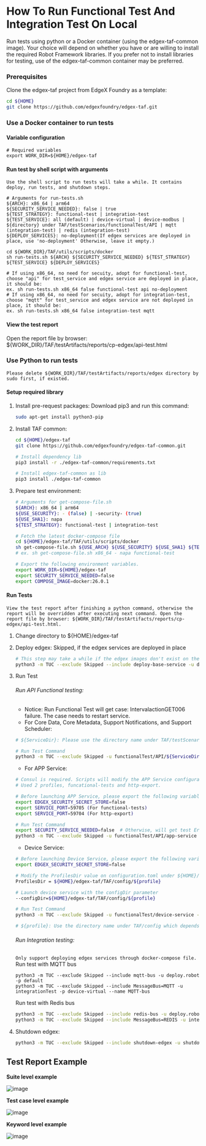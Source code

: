 # How To Run Functional Test And Integration Test On Local
Run tests using python or a Docker container (using the edgex-taf-common image). Your choice will depend on whether you have or are willing to install the required Robot Framework libraries. If you prefer not to install libraries for testing, use of the edgex-taf-common container may be preferred.
### Prerequisites
Clone the edgex-taf project from EdgeX Foundry as a template:
``` bash
cd ${HOME}
git clone https://github.com/edgexfoundry/edgex-taf.git
```
### Use a Docker container to run tests
####  Variable configuration
``` 
# Required variables
export WORK_DIR=${HOME}/edgex-taf
```

#### Run test by shell script with arguments
`Use the shell script to run tests will take a while. It contains deploy, run tests, and shutdown steps.`
```
# Arguments for run-tests.sh
${ARCH}: x86_64 | arm64
${SECURITY_SERVICE_NEEDED}: false | true
${TEST_STRATEGY}: functional-test | integration-test
${TEST_SERVICE}: all (default) | device-virtual | device-modbus | ${directory} under TAF/testScenarios/functionalTest/API | mqtt (integration-test) | redis (integration-test)
${DEPLOY_SERVICES}: no-deployment(If edgex services are deployed in place, use 'no-deployment' Otherwise, leave it empty.)

cd ${WORK_DIR}/TAF/utils/scripts/docker
sh run-tests.sh ${ARCH} ${SECURITY_SERVICE_NEEDED} ${TEST_STRATEGY} ${TEST_SERVICE} ${DEPLOY_SERVICES}

# If using x86_64, no need for secuity, adopt for functional-test, choose "api" for test_service and edgex service are deployed in place, it should be:
ex. sh run-tests.sh x86_64 false functional-test api no-deployment
# If using x86_64, no need for secuity, adopt for integration-test, choose "mqtt" for test_service and edgex service are not deployed in place, it should be:
ex. sh run-tests.sh x86_64 false integration-test mqtt 
```

#### View the test report
Open the report file by browser: ${WORK_DIR}/TAF/testArtifacts/reports/cp-edgex/api-test.html


### Use Python to run tests
`Please delete ${WORK_DIR}/TAF/testArtifacts/reports/edgex directory by sudo first, if existed.`

#### Setup required library
1. Install pre-request packages:
    Download pip3 and run this command:
    ``` bash
    sudo apt-get install python3-pip
    ```
2. Install TAF common:
    ``` bash
    cd ${HOME}/edgex-taf
    git clone https://github.com/edgexfoundry/edgex-taf-common.git
    
    # Install dependency lib
    pip3 install -r ./edgex-taf-common/requirements.txt

    # Install edgex-taf-common as lib
    pip3 install ./edgex-taf-common
    ```
3. Prepare test environment:
    ``` bash
    # Arguments for get-compose-file.sh
    ${ARCH}: x86_64 | arm64
    ${USE_SECURITY}: - (false) | -security- (true)
    ${USE_SHA1}: napa
    ${TEST_STRATEGY}: functional-test | integration-test

    # Fetch the latest docker-compose file
    cd ${HOME}/edgex-taf/TAF/utils/scripts/docker
    sh get-compose-file.sh ${USE_ARCH} ${USE_SECURITY} ${USE_SHA1} ${TEST_STRATEGY}
    # ex. sh get-compose-file.sh x86_64 - napa functional-test
    
    # Export the following environment variables.
    export WORK_DIR=${HOME}/edgex-taf
    export SECURITY_SERVICE_NEEDED=false
    export COMPOSE_IMAGE=docker:26.0.1
    ```
#### Run Tests
`View the test report after finishing a python command, otherwise the report will be overridden after executing next command. Open the report file by browser: ${WORK_DIR}/TAF/testArtifacts/reports/cp-edgex/api-test.html.`
1. Change directory to ${HOME}/edgex-taf
2. Deploy edgex: Skipped, if the edgex services are deployed in place
    ``` bash
    # This step may take a while if the edgex images don't exist on the machine
    python3 -m TUC --exclude Skipped --include deploy-base-service -u deploy.robot -p default
    ```
3. Run Test
    ###### Run API Functional testing:
    
    - Notice: Run Functional Test will get case: IntervalactionGET006 failure. The case needs to restart service.
    - For Core Data, Core Metadata, Support Notifications, and Support Scheduler:
    ``` bash
    # ${ServiceDir}: Please use the directory name under TAF/testScenarios/functionalTest/API
    
    # Run Test Command
    python3 -m TUC --exclude Skipped -u functionalTest/API/${ServiceDir} -p default
    ``` 
    - For APP Service:
    ``` bash
    # Consul is required. Scripts will modify the APP Service configuration.
    # Used 2 profiles, funcational-tests and http-export.
   
    # Before launching APP Service, please export the following variables.
    export EDGEX_SECURITY_SECRET_STORE=false
    export SERVICE_PORT=59705 (For functional-tests)
    export SERVICE_PORT=59704 (For http-export)
   
    # Run Test Command
    export SECURITY_SERVICE_NEEDED=false  # Otherwise, will get test ErrSecretsPOST004 failed.
    python3 -m TUC --exclude Skipped -u functionalTest/API/app-service -p default
    ```
    - Device Service:
    ``` bash
    # Before launching Device Service, please export the following variables.
    export EDGEX_SECURITY_SECRET_STORE=false
   
    # Modify the ProfilesDir value on configuration.toml under ${HOME}/edgex-taf/TAF/config/${profile}
    ProfilesDir = ${HOME}/edgex-taf/TAF/config/${profile}
   
    # Launch device service with the configDir parameter 
    --configDir=${HOME}/edgex-taf/TAF/config/${profile}
   
    # Run Test Command
    python3 -m TUC --exclude Skipped -u functionalTest/device-service -p ${profile}
    
    # ${profile}: Use the directory name under TAF/config which depends on what service to test. Examples, device-virtual or device-modbus
    ```

    ###### Run Integration testing:
    `Only support deploying edgex services through docker-compose file.`
    Run test with MQTT bus
    ```
    python3 -m TUC --exclude Skipped --include mqtt-bus -u deploy.robot -p default
    python3 -m TUC --exclude Skipped --include MessageBus=MQTT -u integrationTest -p device-virtual --name MQTT-bus
    ```
    Run test with Redis bus
    ``` bash
    python3 -m TUC --exclude Skipped --include redis-bus -u deploy.robot -p default
    python3 -m TUC --exclude Skipped --include MessageBus=REDIS -u integrationTest -p device-virtual --name REDIS-bus
    ```
4. Shutdown edgex:
    ``` bash
    python3 -m TUC --exclude Skipped --include shutdown-edgex -u shutdown.robot -p default
    ```

## Test Report Example

**Suite level example**

![image](./images/test_report_suite.png)

**Test case level example**

![image](./images/test_report_testcase.png)

**Keyword level example**

![image](./images/test_report_keyword.png)
